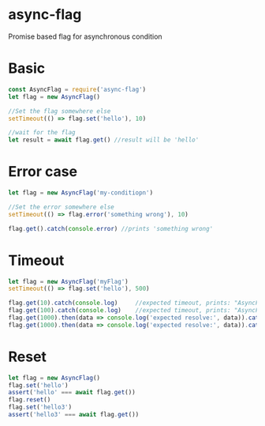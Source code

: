 # async-flag
Promise based flag for asynchronous condition

# Basic
```javascript
const AsyncFlag = require('async-flag')
let flag = new AsyncFlag()

//Set the flag somewhere else
setTimeout(() => flag.set('hello'), 10)

//wait for the flag
let result = await flag.get() //result will be 'hello'
```
# Error case

```javascript
let flag = new AsyncFlag('my-conditiopn')

//Set the error somewhere else
setTimeout(() => flag.error('something wrong'), 10)

flag.get().catch(console.error) //prints 'something wrong'
```
	
# Timeout
```javascript
let flag = new AsyncFlag('myFlag')
setTimeout(() => flag.set('hello'), 500)

flag.get(10).catch(console.log)		//expected timeout, prints: "AsyncFlag timeout: myFlag"
flag.get(100).catch(console.log)	//expected timeout, prints: "AsyncFlag timeout: myFlag"
flag.get(1000).then(data => console.log('expected resolve:', data)).catch(console.error)
flag.get(1000).then(data => console.log('expected resolve:', data)).catch(console.error)
```

# Reset
```javascript
let flag = new AsyncFlag()
flag.set('hello')
assert('hello' === await flag.get())
flag.reset()
flag.set('hello3')
assert('hello3' === await flag.get())
```
